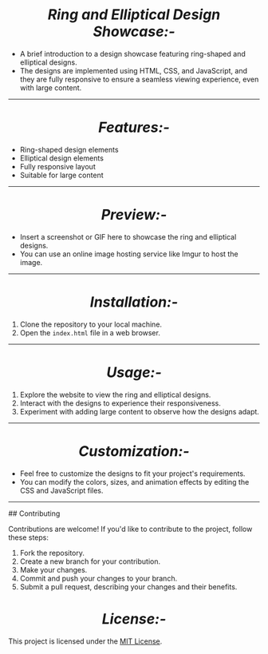 <h1 align="center"><i> Ring and Elliptical Design Showcase:-</i></h1>

- A brief introduction to a design showcase featuring ring-shaped and elliptical designs.
- The designs are implemented using HTML, CSS, and JavaScript, and they are fully responsive to ensure a seamless viewing experience, even with large content.
<hr>
<h1 align="center"><i> Features:-</i></h1>

- Ring-shaped design elements
- Elliptical design elements
- Fully responsive layout
- Suitable for large content
<hr>
<h1 align="center"><i> Preview:-</i></h1>

- Insert a screenshot or GIF here to showcase the ring and elliptical designs.
- You can use an online image hosting service like Imgur to host the image.

<hr>
<h1 align="center"><i>Installation:-</i></h1>

1. Clone the repository to your local machine.
2. Open the `index.html` file in a web browser.
<hr>
<h1 align="center"><i>Usage:-</i></h1> 

1. Explore the website to view the ring and elliptical designs.
2. Interact with the designs to experience their responsiveness.
3. Experiment with adding large content to observe how the designs adapt.
<hr>
<h1 align="center"><i> Customization:-</i></h1> 

- Feel free to customize the designs to fit your project's requirements.
- You can modify the colors, sizes, and animation effects by editing the CSS and JavaScript files.
<hr>
## Contributing

Contributions are welcome! If you'd like to contribute to the project, follow these steps:

1. Fork the repository.
2. Create a new branch for your contribution.
3. Make your changes.
4. Commit and push your changes to your branch.
5. Submit a pull request, describing your changes and their benefits.

<h1 align="center"><i> License:-</i></h1> 

This project is licensed under the [MIT License](LICENSE).

